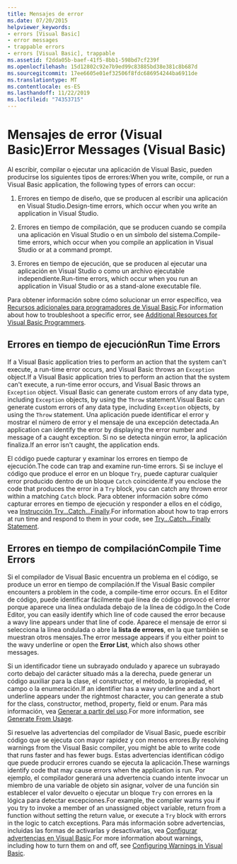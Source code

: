```yaml
---
title: Mensajes de error
ms.date: 07/20/2015
helpviewer_keywords:
- errors [Visual Basic]
- error messages
- trappable errors
- errors [Visual Basic], trappable
ms.assetid: f2dda05b-baef-41f5-8bb1-598bd7cf239f
ms.openlocfilehash: 15d12802c92e7b9ed99c83885bd38e381c8b687d
ms.sourcegitcommit: 17ee6605e01ef32506f8fdc686954244ba6911de
ms.translationtype: MT
ms.contentlocale: es-ES
ms.lasthandoff: 11/22/2019
ms.locfileid: "74353715"
---
```

# <a name="error-messages-visual-basic"></a><span data-ttu-id="94785-102">Mensajes de error (Visual Basic)</span><span class="sxs-lookup"><span data-stu-id="94785-102">Error Messages (Visual Basic)</span></span>
<span data-ttu-id="94785-103">Al escribir, compilar o ejecutar una aplicación de Visual Basic, pueden producirse los siguientes tipos de errores:</span><span class="sxs-lookup"><span data-stu-id="94785-103">When you write, compile, or run a Visual Basic application, the following types of errors can occur:</span></span>  
  
1. <span data-ttu-id="94785-104">Errores en tiempo de diseño, que se producen al escribir una aplicación en Visual Studio.</span><span class="sxs-lookup"><span data-stu-id="94785-104">Design-time errors, which occur when you write an application in Visual Studio.</span></span>  
  
2. <span data-ttu-id="94785-105">Errores en tiempo de compilación, que se producen cuando se compila una aplicación en Visual Studio o en un símbolo del sistema.</span><span class="sxs-lookup"><span data-stu-id="94785-105">Compile-time errors, which occur when you compile an application in Visual Studio or at a command prompt.</span></span>  
  
3. <span data-ttu-id="94785-106">Errores en tiempo de ejecución, que se producen al ejecutar una aplicación en Visual Studio o como un archivo ejecutable independiente.</span><span class="sxs-lookup"><span data-stu-id="94785-106">Run-time errors, which occur when you run an application in Visual Studio or as a stand-alone executable file.</span></span>  
  
 <span data-ttu-id="94785-107">Para obtener información sobre cómo solucionar un error específico, vea [Recursos adicionales para programadores de Visual Basic](../../../visual-basic/getting-started/additional-resources.md).</span><span class="sxs-lookup"><span data-stu-id="94785-107">For information about how to troubleshoot a specific error, see [Additional Resources for Visual Basic Programmers](../../../visual-basic/getting-started/additional-resources.md).</span></span>  
  
## <a name="run-time-errors"></a><span data-ttu-id="94785-108">Errores en tiempo de ejecución</span><span class="sxs-lookup"><span data-stu-id="94785-108">Run Time Errors</span></span>  
 <span data-ttu-id="94785-109">If a Visual Basic application tries to perform an action that the system can't execute, a run-time error occurs, and Visual Basic throws an `Exception` object.</span><span class="sxs-lookup"><span data-stu-id="94785-109">If a Visual Basic application tries to perform an action that the system can't execute, a run-time error occurs, and Visual Basic throws an `Exception` object.</span></span> <span data-ttu-id="94785-110">Visual Basic can generate custom errors of any data type, including `Exception` objects, by using the `Throw` statement.</span><span class="sxs-lookup"><span data-stu-id="94785-110">Visual Basic can generate custom errors of any data type, including `Exception` objects, by using the `Throw` statement.</span></span> <span data-ttu-id="94785-111">Una aplicación puede identificar el error y mostrar el número de error y el mensaje de una excepción detectada.</span><span class="sxs-lookup"><span data-stu-id="94785-111">An application can identify the error by displaying the error number and message of a caught exception.</span></span> <span data-ttu-id="94785-112">Si no se detecta ningún error, la aplicación finaliza.</span><span class="sxs-lookup"><span data-stu-id="94785-112">If an error isn't caught, the application ends.</span></span>  
  
 <span data-ttu-id="94785-113">El código puede capturar y examinar los errores en tiempo de ejecución.</span><span class="sxs-lookup"><span data-stu-id="94785-113">The code can trap and examine run-time errors.</span></span> <span data-ttu-id="94785-114">Si se incluye el código que produce el error en un bloque `Try`, puede capturar cualquier error producido dentro de un bloque `Catch` coincidente.</span><span class="sxs-lookup"><span data-stu-id="94785-114">If you enclose the code that produces the error in a `Try` block, you can catch any thrown error within a matching `Catch` block.</span></span> <span data-ttu-id="94785-115">Para obtener información sobre cómo capturar errores en tiempo de ejecución y responder a ellos en el código, vea [Instrucción Try...Catch...Finally](../../../visual-basic/language-reference/statements/try-catch-finally-statement.md).</span><span class="sxs-lookup"><span data-stu-id="94785-115">For information about how to trap errors at run time and respond to them in your code, see [Try...Catch...Finally Statement](../../../visual-basic/language-reference/statements/try-catch-finally-statement.md).</span></span>  
  
## <a name="compile-time-errors"></a><span data-ttu-id="94785-116">Errores en tiempo de compilación</span><span class="sxs-lookup"><span data-stu-id="94785-116">Compile Time Errors</span></span>  
 <span data-ttu-id="94785-117">Si el compilador de Visual Basic encuentra un problema en el código, se produce un error en tiempo de compilación.</span><span class="sxs-lookup"><span data-stu-id="94785-117">If the Visual Basic compiler encounters a problem in the code, a compile-time error occurs.</span></span> <span data-ttu-id="94785-118">En el Editor de código, puede identificar fácilmente qué línea de código provocó el error porque aparece una línea ondulada debajo de la línea de código.</span><span class="sxs-lookup"><span data-stu-id="94785-118">In the Code Editor, you can easily identify which line of code caused the error because a wavy line appears under that line of code.</span></span> <span data-ttu-id="94785-119">Aparece el mensaje de error si selecciona la línea ondulada o abre la **lista de errores**, en la que también se muestran otros mensajes.</span><span class="sxs-lookup"><span data-stu-id="94785-119">The error message appears if you either point to the wavy underline or open the **Error List**, which also shows other messages.</span></span>  
  
 <span data-ttu-id="94785-120">Si un identificador tiene un subrayado ondulado y aparece un subrayado corto debajo del carácter situado más a la derecha, puede generar un código auxiliar para la clase, el constructor, el método, la propiedad, el campo o la enumeración.</span><span class="sxs-lookup"><span data-stu-id="94785-120">If an identifier has a wavy underline and a short underline appears under the rightmost character, you can generate a stub for the class, constructor, method, property, field or enum.</span></span> <span data-ttu-id="94785-121">Para más información, vea [Generar a partir del uso](/visualstudio/ide/visual-csharp-intellisense#generate-from-usage).</span><span class="sxs-lookup"><span data-stu-id="94785-121">For more information, see [Generate From Usage](/visualstudio/ide/visual-csharp-intellisense#generate-from-usage).</span></span>
  
 <span data-ttu-id="94785-122">Si resuelve las advertencias del compilador de Visual Basic, puede escribir código que se ejecuta con mayor rapidez y con menos errores.</span><span class="sxs-lookup"><span data-stu-id="94785-122">By resolving warnings from the Visual Basic compiler, you might be able to write code that runs faster and has fewer bugs.</span></span> <span data-ttu-id="94785-123">Estas advertencias identifican código que puede producir errores cuando se ejecuta la aplicación.</span><span class="sxs-lookup"><span data-stu-id="94785-123">These warnings identify code that may cause errors when the application is run.</span></span> <span data-ttu-id="94785-124">Por ejemplo, el compilador generará una advertencia cuando intente invocar un miembro de una variable de objeto sin asignar, volver de una función sin establecer el valor devuelto o ejecutar un bloque `Try` con errores en la lógica para detectar excepciones.</span><span class="sxs-lookup"><span data-stu-id="94785-124">For example, the compiler warns you if you try to invoke a member of an unassigned object variable, return from a function without setting the return value, or execute a `Try` block with errors in the logic to catch exceptions.</span></span> <span data-ttu-id="94785-125">Para más información sobre advertencias, incluidas las formas de activarlas y desactivarlas, vea [Configurar advertencias en Visual Basic](/visualstudio/ide/configuring-warnings-in-visual-basic).</span><span class="sxs-lookup"><span data-stu-id="94785-125">For more information about warnings, including how to turn them on and off, see [Configuring Warnings in Visual Basic](/visualstudio/ide/configuring-warnings-in-visual-basic).</span></span>
